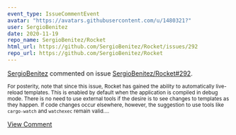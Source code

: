 ```yaml
---
event_type: IssueCommentEvent
avatar: "https://avatars.githubusercontent.com/u/1480321?"
user: SergioBenitez
date: 2020-11-19
repo_name: SergioBenitez/Rocket
html_url: https://github.com/SergioBenitez/Rocket/issues/292
repo_url: https://github.com/SergioBenitez/Rocket
---
```


<a href='https://github.com/SergioBenitez' target='_blank'>SergioBenitez</a> commented on issue <a href='https://github.com/SergioBenitez/Rocket/issues/292' target='_blank'>SergioBenitez/Rocket#292</a>.

<small>For posterity, note that since this issue, Rocket has gained the ability to automatically live-reload templates. This is enabled by default when the application is compiled in debug mode. There is no need to use external tools if the desire is to see changes to templates as they happen. If code changes occur elsewhere, however, the suggestion to use tools like `cargo-watch` and `watchexec` remain valid....</small>

<a href='https://github.com/SergioBenitez/Rocket/issues/292' target='_blank'>View Comment</a>